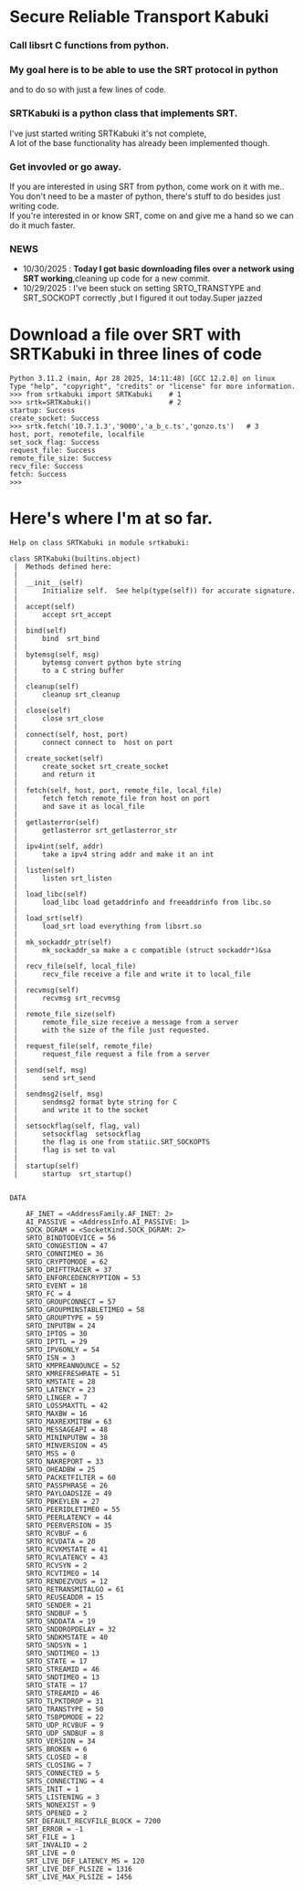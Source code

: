 # Secure Reliable Transport Kabuki
### Call libsrt C functions from python.

### My goal here is to be able to use the SRT protocol in python 
and to do so with just a few lines of code.
<BR> 

### SRTKabuki is a python class that implements SRT. <BR>

I've just started writing SRTKabuki it's not complete, <BR>
A lot of the base functionality has already been implemented though.<br>

###  Get invovled or go away.

If you are interested in using SRT from python, come work on it with me..<BR>
You don't need to be a master of python, there's stuff to do besides just writing code.<BR>
If you're interested in or know SRT, come on and give me a hand so we can do it much faster.


### NEWS
* 10/30/2025 :  __Today I got basic downloading files over a network using SRT working__,cleaning up code for a new commit. 
* 10/29/2025 :  I've been stuck on setting SRTO_TRANSTYPE and SRT_SOCKOPT correctly ,but I figured it out today.Super jazzed


# Download a file over SRT with SRTKabuki in three lines of code

```py3
Python 3.11.2 (main, Apr 28 2025, 14:11:48) [GCC 12.2.0] on linux
Type "help", "copyright", "credits" or "license" for more information.
>>> from srtkabuki import SRTKabuki    # 1
>>> srtk=SRTKabuki()                   # 2
startup: Success
create_socket: Success
>>> srtk.fetch('10.7.1.3','9000','a_b_c.ts','gonzo.ts')   # 3      host, port, remotefile, localfile
set_sock_flag: Success
request_file: Success
remote_file_size: Success
recv_file: Success
fetch: Success
>>>
```


# Here's where I'm at so far.
```py3
Help on class SRTKabuki in module srtkabuki:

class SRTKabuki(builtins.object)
 |  Methods defined here:
 |  
 |  __init__(self)
 |      Initialize self.  See help(type(self)) for accurate signature.
 |  
 |  accept(self)
 |      accept srt_accept
 |  
 |  bind(self)
 |      bind  srt_bind
 |  
 |  bytemsg(self, msg)
 |      bytemsg convert python byte string
 |      to a C string buffer
 |  
 |  cleanup(self)
 |      cleanup srt_cleanup
 |  
 |  close(self)
 |      close srt_close
 |  
 |  connect(self, host, port)
 |      connect connect to  host on port
 |  
 |  create_socket(self)
 |      create_socket srt_create_socket
 |      and return it
 |  
 |  fetch(self, host, port, remote_file, local_file)
 |      fetch fetch remote_file fron host on port
 |      and save it as local_file
 |  
 |  getlasterror(self)
 |      getlasterror srt_getlasterror_str
 |      
 |  ipv4int(self, addr)
 |      take a ipv4 string addr and make it an int
 |  
 |  listen(self)
 |      listen srt_listen
 |  
 |  load_libc(self)
 |      load_libc load getaddrinfo and freeaddrinfo from libc.so
 |  
 |  load_srt(self)
 |      load_srt load everything from libsrt.so
 |  
 |  mk_sockaddr_ptr(self)
 |      mk_sockaddr_sa make a c compatible (struct sockaddr*)&sa
 |  
 |  recv_file(self, local_file)
 |      recv_file receive a file and write it to local_file
 |   
 |  recvmsg(self)
 |      recvmsg srt_recvmsg
 |  
 |  remote_file_size(self)
 |      remote_file_size receive a message from a server
 |      with the size of the file just requested.
 |  
 |  request_file(self, remote_file)
 |      request_file request a file from a server
 |  
 |  send(self, msg)
 |      send srt_send
 |  
 |  sendmsg2(self, msg)
 |      sendmsg2 format byte string for C
 |      and write it to the socket
 |  
 |  setsockflag(self, flag, val)
 |      setsockflag  setsockflag
 |      the flag is one from statiic.SRT_SOCKOPTS
 |      flag is set to val
 |  
 |  startup(self)
 |      startup  srt_startup()


DATA

    AF_INET = <AddressFamily.AF_INET: 2>
    AI_PASSIVE = <AddressInfo.AI_PASSIVE: 1>
    SOCK_DGRAM = <SocketKind.SOCK_DGRAM: 2>
    SRTO_BINDTODEVICE = 56
    SRTO_CONGESTION = 47
    SRTO_CONNTIMEO = 36
    SRTO_CRYPTOMODE = 62
    SRTO_DRIFTTRACER = 37
    SRTO_ENFORCEDENCRYPTION = 53
    SRTO_EVENT = 18
    SRTO_FC = 4
    SRTO_GROUPCONNECT = 57
    SRTO_GROUPMINSTABLETIMEO = 58
    SRTO_GROUPTYPE = 59
    SRTO_INPUTBW = 24
    SRTO_IPTOS = 30
    SRTO_IPTTL = 29
    SRTO_IPV6ONLY = 54
    SRTO_ISN = 3
    SRTO_KMPREANNOUNCE = 52
    SRTO_KMREFRESHRATE = 51
    SRTO_KMSTATE = 28
    SRTO_LATENCY = 23
    SRTO_LINGER = 7
    SRTO_LOSSMAXTTL = 42
    SRTO_MAXBW = 16
    SRTO_MAXREXMITBW = 63
    SRTO_MESSAGEAPI = 48
    SRTO_MININPUTBW = 38
    SRTO_MINVERSION = 45
    SRTO_MSS = 0
    SRTO_NAKREPORT = 33
    SRTO_OHEADBW = 25
    SRTO_PACKETFILTER = 60
    SRTO_PASSPHRASE = 26
    SRTO_PAYLOADSIZE = 49
    SRTO_PBKEYLEN = 27
    SRTO_PEERIDLETIMEO = 55
    SRTO_PEERLATENCY = 44
    SRTO_PEERVERSION = 35
    SRTO_RCVBUF = 6
    SRTO_RCVDATA = 20
    SRTO_RCVKMSTATE = 41
    SRTO_RCVLATENCY = 43
    SRTO_RCVSYN = 2
    SRTO_RCVTIMEO = 14
    SRTO_RENDEZVOUS = 12
    SRTO_RETRANSMITALGO = 61
    SRTO_REUSEADDR = 15
    SRTO_SENDER = 21
    SRTO_SNDBUF = 5
    SRTO_SNDDATA = 19
    SRTO_SNDDROPDELAY = 32
    SRTO_SNDKMSTATE = 40
    SRTO_SNDSYN = 1
    SRTO_SNDTIMEO = 13
    SRTO_STATE = 17
    SRTO_STREAMID = 46
    SRTO_SNDTIMEO = 13
    SRTO_STATE = 17
    SRTO_STREAMID = 46
    SRTO_TLPKTDROP = 31
    SRTO_TRANSTYPE = 50
    SRTO_TSBPDMODE = 22
    SRTO_UDP_RCVBUF = 9
    SRTO_UDP_SNDBUF = 8
    SRTO_VERSION = 34
    SRTS_BROKEN = 6
    SRTS_CLOSED = 8
    SRTS_CLOSING = 7
    SRTS_CONNECTED = 5
    SRTS_CONNECTING = 4
    SRTS_INIT = 1
    SRTS_LISTENING = 3
    SRTS_NONEXIST = 9
    SRTS_OPENED = 2
    SRT_DEFAULT_RECVFILE_BLOCK = 7200
    SRT_ERROR = -1
    SRT_FILE = 1
    SRT_INVALID = 2
    SRT_LIVE = 0
    SRT_LIVE_DEF_LATENCY_MS = 120
    SRT_LIVE_DEF_PLSIZE = 1316
    SRT_LIVE_MAX_PLSIZE = 1456

```




